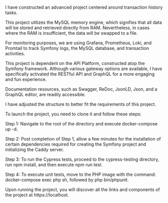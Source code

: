 I have constructed an advanced project centered around transaction history tasks.

This project utilizes the MySQL memory engine, which signifies that all data will be stored and retrieved directly from RAM. Nevertheless, in cases where the RAM is insufficient, the data will be swapped to a file.

For monitoring purposes, we are using Grafana, Prometheus, Loki, and Promtail to track Symfony logs, the MySQL database, and transaction activities.

This project is dependent on the API Platform, constructed atop the Symfony framework. Although various gateway options are available, I have specifically activated the RESTful API and GraphQL for a more engaging and fun experience.

Documentation resources, such as Swagger, ReDoc, JsonLD, Json, and a GraphQL editor, are readily accessible.

I have adjusted the structure to better fit the requirements of this project.

To launch the project, you need to clone it and follow these steps:

Step 1: Navigate to the root of the directory and execute docker-compose up -d.

Step 2: Post completion of Step 1, allow a few minutes for the installation of certain dependencies required for creating the Symfony project and initializing the Caddy server.

Step 3: To run the Cypress tests, proceed to the cypress-testing directory, run npm install, and then execute npm run test.

Step 4: To execute unit tests, move to the PHP image with the command: docker-compose exec php sh, followed by php bin/phpunit.

Upon running the project, you will discover all the links and components of the project at https://localhost.